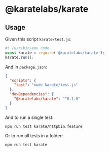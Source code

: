 # @karatelabs/karate

## Usage
Given this script `karate/test.js`:

```js
#! /usr/bin/env node
const karate = require('@karatelabs/karate');
karate.run();
```

And in `package.json`:

```json
{
  "scripts": {
    "test": "node karate/test.js"
  },
  "devDependencies": {
    "@karatelabs/karate": "^0.1.0"
  }
}
```

And to run a single test:

```
npm run test karate/httpbin.feature
```

Or to run all tests in a folder:

```
npm run test karate
```